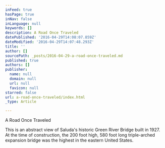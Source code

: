 ```yaml
---
inFeed: true
hasPage: true
inNav: false
inLanguage: null
keywords: []
description: A Road Once Traveled
datePublished: '2016-04-29T14:08:07.859Z'
dateModified: '2016-04-29T14:07:48.293Z'
title: ''
author: []
sourcePath: _posts/2016-04-29-a-road-once-traveled.md
published: true
authors: []
publisher:
  name: null
  domain: null
  url: null
  favicon: null
starred: false
url: a-road-once-traveled/index.html
_type: Article

---
```

A Road Once Traveled

This is an abstract view of Saluda's historic Green River Bridge built in 1927\. At the time of construction, the 200 foot high, 580 foot long triple-arched expansion bridge was the highest in the eastern United States.